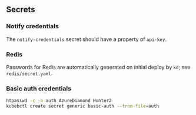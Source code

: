 ## Secrets
### Notify credentials
The `notify-credentials` secret should have a property of `api-key`.
### Redis
Passwords for Redis are automatically generated on initial deploy by `kd`; see
`redis/secret.yaml`.
### Basic auth credentials
```bash
htpasswd -c -b auth AzureDiamond Hunter2
kubebctl create secret generic basic-auth --from-file=auth
```
